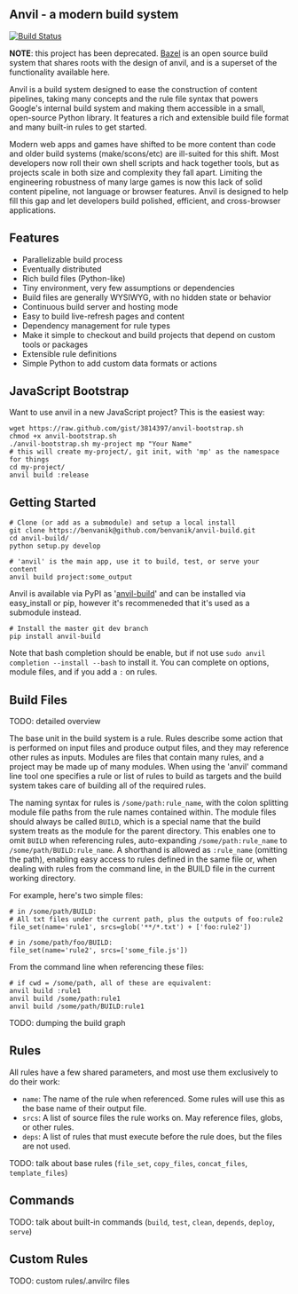 Anvil - a modern build system
-----------------------------

[![Build Status](https://secure.travis-ci.org/google/anvil-build.png)](http://travis-ci.org/google/anvil-build)

**NOTE**: this project has been deprecated. [Bazel](https://bazel.build/) is an open source build system that shares roots with the design of anvil, and is a superset of the functionality available here.

Anvil is a build system designed to ease the construction of content pipelines, taking many concepts and the rule file syntax that powers Google's internal build system and making them accessible in a small, open-source Python library. It features a rich and extensible build file format and many built-in rules to get started.

Modern web apps and games have shifted to be more content than code and older build systems (make/scons/etc) are ill-suited for this shift. Most developers now roll their own shell scripts and hack together tools, but as projects scale in both size and complexity they fall apart. Limiting the engineering robustness of many large games is now this lack of solid content pipeline, not language or browser features. Anvil is designed to help fill this gap and let developers build polished, efficient, and cross-browser applications.

Features
--------

* Parallelizable build process
 * Eventually distributed
* Rich build files (Python-like)
* Tiny environment, very few assumptions or dependencies
 * Build files are generally WYSIWYG, with no hidden state or behavior
* Continuous build server and hosting mode
 * Easy to build live-refresh pages and content
* Dependency management for rule types
 * Make it simple to checkout and build projects that depend on custom tools or packages
* Extensible rule definitions
 * Simple Python to add custom data formats or actions

JavaScript Bootstrap
--------------------

Want to use anvil in a new JavaScript project? This is the easiest way:

    wget https://raw.github.com/gist/3814397/anvil-bootstrap.sh
    chmod +x anvil-bootstrap.sh
    ./anvil-bootstrap.sh my-project mp "Your Name"
    # this will create my-project/, git init, with 'mp' as the namespace for things
    cd my-project/
    anvil build :release

Getting Started
---------------
  
    # Clone (or add as a submodule) and setup a local install
    git clone https://benvanik@github.com/benvanik/anvil-build.git
    cd anvil-build/
    python setup.py develop
    
    # 'anvil' is the main app, use it to build, test, or serve your content
    anvil build project:some_output
  
Anvil is available via PyPI as '[anvil-build](http://pypi.python.org/pypi/anvil-build)' and can be installed via easy_install or pip, however it's recommeneded that it's used as a submodule instead.

    # Install the master git dev branch
    pip install anvil-build
    
Note that bash completion should be enable, but if not use `sudo anvil completion --install --bash` to install it. You can complete on options, module files, and if you add a `:` on rules.
  
Build Files
-----------

TODO: detailed overview

The base unit in the build system is a rule. Rules describe some action that is performed on input files and produce output files, and they may reference other rules as inputs. Modules are files that contain many rules, and a project may be made up of many modules. When using the 'anvil' command line tool one specifies a rule or list of rules to build as targets and the build system takes care of building all of the required rules.

The naming syntax for rules is `/some/path:rule_name`, with the colon splitting module file paths from the rule names contained within. The module files should always be called `BUILD`, which is a special name that the build system treats as the module for the parent directory. This enables one to omit `BUILD` when referencing rules, auto-expanding `/some/path:rule_name` to `/some/path/BUILD:rule_name`. A shorthand is allowed as `:rule_name` (omitting the path), enabling easy access to rules defined in the same file or, when dealing with rules from the command line, in the BUILD file in the current working directory.

For example, here's two simple files:

    # in /some/path/BUILD:
    # All txt files under the current path, plus the outputs of foo:rule2
    file_set(name='rule1', srcs=glob('**/*.txt') + ['foo:rule2'])
    
    # in /some/path/foo/BUILD:
    file_set(name='rule2', srcs=['some_file.js'])
    
From the command line when referencing these files:

    # if cwd = /some/path, all of these are equivalent:
    anvil build :rule1
    anvil build /some/path:rule1
    anvil build /some/path/BUILD:rule1
    
TODO: dumping the build graph
    
Rules
-----

All rules have a few shared parameters, and most use them exclusively to do their work:

* `name`: The name of the rule when referenced. Some rules will use this as the base name of their output file.
* `srcs`: A list of source files the rule works on. May reference files, globs, or other rules.
* `deps`: A list of rules that must execute before the rule does, but the files are not used.

TODO: talk about base rules (`file_set`, `copy_files`, `concat_files`, `template_files`)

Commands
--------

TODO: talk about built-in commands (`build`, `test`, `clean`, `depends`, `deploy`, `serve`)

Custom Rules
------------

TODO: custom rules/.anvilrc files
